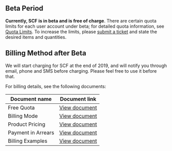 ## Beta Period

**Currently, SCF is in beta and is free of charge**.
There are certain quota limits for each user account under beta; for detailed quota information, see [Quota Limits](http://intl.cloud.tencent.com/document/product/583/11637). To increase the limits, please [submit a ticket](https://console.cloud.tencent.com/workorder/category) and state the desired items and quantities.

## Billing Method after Beta

We will start charging for SCF at the end of 2019, and will notify you through email, phone and SMS before charging. Please feel free to use it before that.

For billing details, see the following documents:

| Document name | Document link                                |
| -------- | --------------------------------------- |
| Free Quota | [View document](http://intl.cloud.tencent.com/document/product/583/12282) |
| Billing Mode | [View document](http://intl.cloud.tencent.com/document/product/583/12284) |
| Product Pricing | [View document](http://intl.cloud.tencent.com/document/product/583/12281) |
| Payment in Arrears | [View document](http://intl.cloud.tencent.com/document/product/583/12283) |
| Billing Examples | [View document](http://intl.cloud.tencent.com/document/product/583/12285) |
